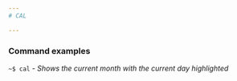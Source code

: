 ```yaml
---
# CAL

---
```


### Command examples
`~$ cal` - *Shows the current month with the current day highlighted*

